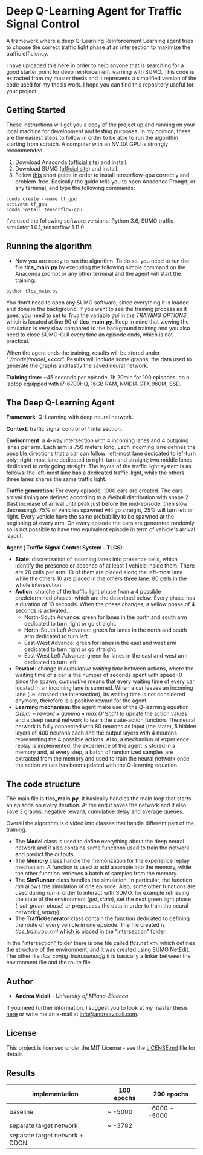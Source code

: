 # Deep Q-Learning Agent for Traffic Signal Control

A framework where a deep Q-Learning Reinforcement Learning agent tries to choose the correct traffic light phase at an intersection to maximize the traffic efficiency.

I have uploaded this here in order to help anyone that is searching for a good starter point for deep reinforcement learning with SUMO. This code is extracted from my master thesis and it represents a simplified version of the code used for my thesis work. I hope you can find this repository useful for your project.

## Getting Started

These instructions will get you a copy of the project up and running on your local machine for development and testing purposes. In my opinion, these are the easiest steps to follow in order to be able to run the algorithm starting from scratch. A computer with an NVIDA GPU is strongly recommended.

1. Download Anaconda ([official site](https://www.anaconda.com/distribution/#download-section)) and install.
2. Download SUMO ([official site](https://www.dlr.de/ts/en/desktopdefault.aspx/tabid-9883/16931_read-41000/)) and install.
3. Follow [this](https://towardsdatascience.com/tensorflow-gpu-installation-made-easy-use-conda-instead-of-pip-52e5249374bc) short guide in order to install tensorflow-gpu correctly and problem-free. Basically the guide tells you to open Anaconda Prompt, or any terminal, and type the following commands:
```
conda create --name tf_gpu
activate tf_gpu
conda install tensorflow-gpu
```

I've used the following software versions: Python 3.6, SUMO traffic simulator 1.0.1, tensorflow 1.11.0

## Running the algorithm

- Now you are ready to run the algorithm. To do so, you need to run the file **tlcs_main.py** by executing the following simple command on the Anaconda prompt or any other terminal and the agent will start the training:
```
python tlcs_main.py
```

You don't need to open any SUMO software, since everything it is loaded and done in the background. If you want to see the training process as it goes, you need to set to *True* the variable *gui* in the *TRAINING OPTIONS*, which is located at line 90 of **tlcs_main.py**. Keep in mind that viewing the simulation is very slow compared to the background training and you also need to close SUMO-GUI every time an episode ends, which is not practical.

When the agent ends the training, results will be stored under "*./model/model_xxxxx*". Results will include some graphs, the data used to generate the graphs and lastly the saved neural network.

**Training time:** ~45 seconds per episode, 1h 20min for 100 episodes, on a laptop equipped with i7-6700HQ, 16GB RAM, NVIDIA GTX 960M, SSD.

## The Deep Q-Learning Agent

**Framework**: Q-Learning with deep neural network.

**Context**: traffic signal control of 1 intersection.

**Environment**: a 4-way intersection with 4 incoming lanes and 4 outgoing lanes per arm. Each arm is 750 meters long. Each incoming lane defines the possible directions that a car can follow: left-most lane dedicated to lef-turn only; right-most lane dedicated to right-turn and straight; two middle lanes dedicated to only going straight. The layout of the traffic light system is as follows: the left-most lane has a dedicated traffic-light, while the others three lanes shares the same traffic light.

**Traffic generation**: For every episode, 1000 cars are created. The cars arrival timing are defined according to a Weibull distribution with shape 2 (fast increase of arrival until peak just before the mid-episode, then slow decreasing). 75% of vehicles spawned will go straight, 25% will turn left or right. Every vehicle have the same probability to be spawned at the beginning of every arm. On every episode the cars are generated randomly so is not possible to have two equivalent episode in term of vehicle's arrival layout.

**Agent ( Traffic Signal Control System - TLCS)**:
- **State**: discretization of incoming lanes into presence cells, which identify the presence or absence of at least 1 vehicle inside them. There are 20 cells per arm. 10 of them are placed along the left-most lane while the others 10 are placed in the others three lane. 80 cells in the whole intersection.
- **Action**: choiche of the traffic light phase from a 4 possible predetermined phases, which are the described below. Every phase has a duration of 10 seconds. When the phase changes, a yellow phase of 4 seconds is activated.
  - North-South Advance: green for lanes in the north and south arm dedicated to turn right or go straight.
  - North-South Left Advance: green for lanes in the north and south arm dedicated to turn left. 
  - East-West Advance: green for lanes in the east and west arm dedicated to turn right or go straight.
  - East-West Left Advance: green for lanes in the east and west arm dedicated to turn left. 
- **Reward**: change in *cumulative waiting time* between actions, where the waiting time of a car is the number of seconds spent with speed=0 since the spawn; *cumulative* means that every waiting time of every car located in an incoming lane is summed. When a car leaves an incoming lane (i.e. crossed the intersection), its waiting time is not considered anymore, therefore is a positive reward for the agent.
- **Learning mechanism**: the agent make use of the Q-learning equation *Q(s,a) = reward + gamma • max Q'(s',a')* to update the action values and a deep neural network to learn the state-action function. The neural network is fully connected with 80 neurons as input (the state), 5 hidden layers of 400 neurons each and the output layers with 4 neurons representing the 4 possible actions. Also, a mechanism of experience replay is implemented: the experience of the agent is stored in a memory and, at every step, a batch of randomized samples are extracted from the memory and used to train the neural network once the action values has been updated with the Q-learning equation.

## The code structure

The main file is **tlcs_main.py**. It basically handles the main loop that starts an episode on every iteration. At the end it saves the network and it also save 3 graphs: negative reward, cumulative delay and average queues. 

Overall the algorithm is divided into classes that handle different part of the training.
- The **Model** class is used to define everything about the deep neural network and it also contains some functions used to train the network and predict the outputs.
- The **Memory** class handle the memorization for the experience replay mechanism. A function is used to add a sample into the memory, while the other function retrieves a batch of samples from the memory.
- The **SimRunner** class handles the simulation. In particular, the function *run* allows the simulation of one episode. Also, some other functions are used during *run* in order to interact with SUMO, for example retrieving the state of the environment (*get_state*), set the next green light phase (*_set_green_phase*) or preprocess the data in order to train the neural network (*_replay*).
- The **TrafficGenerator** class contain the function dedicated to defining the route of every vehicle in one epsiode. The file created is *tlcs_train.rou.xml* which is placed in the "intersection" folder.

In the "intersection" folder there is one file called *tlcs.net.xml* which defines the structure of the environment, and it was created using SUMO NetEdit. The other file *tlcs_config_train.sumocfg* it is basically a linker between the environment file and the route file. 

## Author

* **Andrea Vidali** - *University of Milano-Bicocca*

If you need further information, I suggest you to look at my master thesis [here](https://www.dropbox.com/s/aqhdp0q6qhpx8q9/780747_Vidali_tesi.pdf?dl=0) or write me an e-mail at info@andreavidali.com.

## License

This project is licensed under the MIT License - see the [LICENSE.md](LICENSE.md) file for details

## Results

|implementation|100 epochs|200 epochs|
|---|---|---|
|baseline|~ -5000|-6000 ~ -5000|
|separate target network|~ -3782|   |
|separate target network + DDQN|   |   |
